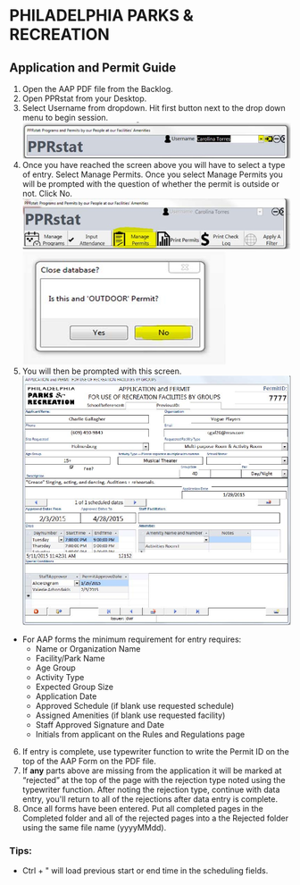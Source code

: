 # PHILADELPHIA PARKS & RECREATION
## Application and Permit Guide
1. Open the AAP PDF file from the Backlog.
2. Open PPRstat from your Desktop.
3. Select Username from dropdown. Hit first button next to the drop down menu to begin session.
[![PPRstat Login](https://raw.githubusercontent.com/PPRPMU/PMU-playbook/master/Images/Data_Entry_-_Application_and_Permit/pprstat_login.jpg)]()
4. Once you have reached the screen above you will have to select a type of entry. Select Manage Permits. Once you select Manage Permits you will be prompted with the question of whether the permit is outside or not. Click No.
[![](https://raw.githubusercontent.com/PPRPMU/PMU-playbook/master/Images/Data_Entry_-_Application_and_Permit/pprstat_manage_permits.jpg)]()
[![](https://raw.githubusercontent.com/PPRPMU/PMU-playbook/master/Images/Data_Entry_-_Application_and_Permit/pprstat_outdoor_permit_question.jpg)]()
5. You will then be prompted with this screen.
[![](https://raw.githubusercontent.com/PPRPMU/PMU-playbook/master/Images/Data_Entry_-_Application_and_Permit/aap_pprstat_screen.jpg)]()
- For AAP forms the minimum requirement for entry requires:
    - Name or Organization Name
    - Facility/Park Name
    - Age Group
    - Activity Type
    - Expected Group Size
    - Application Date
    - Approved Schedule (if blank use requested schedule)
    - Assigned Amenities (if blank use requested facility)
    - Staff Approved Signature and Date
    - Initials from applicant on the Rules and Regulations page
6. If entry is complete, use typewriter function to write the Permit ID on the top of the AAP Form on the PDF file.
7. If **any** parts above are missing from the application it will be marked at “rejected” at the top of the page with the rejection type noted using the typewriter function. After noting the rejection type, continue with data entry, you'll return to all of the rejections after data entry is complete.
8. Once all forms have been entered. Put all completed pages in the Completed folder and all of the rejected pages into a the Rejected folder using the same file name (yyyyMMdd).

### Tips:
- Ctrl + " will load previous start or end time in the scheduling fields.
